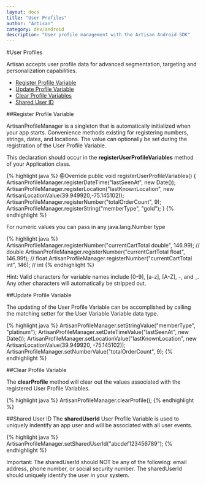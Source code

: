 ```yaml
---
layout: docs
title: "User Profiles"
author: "Artisan"
category: dev/android
description: "User profile management with the Artisan Android SDK"
---
```


#User Profiles

Artisan accepts user profile data for advanced segmentation, targeting and personalization capabilities.

<ul>
  <li><a href="#register">Register Profile Variable</a></li>
  <li><a href="#update">Update Profile Variable</a></li>
  <li><a href="#clear">Clear Profile Variables</a></li>
  <li><a href="#sharedid">Shared User ID</a></li>
</ul>

<div id="register"></div>

##Register Profile Variable

ArtisanProfileManager is a singleton that is automatically initialized when your app starts. Convenience methods existing for registering numbers, strings, dates, and locations. The value can optionally be set during the registration of the User Profile Variable.

This declaration should occur in the <strong>registerUserProfileVariables</strong> method of your Application class.

{% highlight java %}
@Override
public void registerUserProfileVariables() {
  ArtisanProfileManager.registerDateTime("lastSeenAt", new Date());
  ArtisanProfileManager.registerLocation("lastKnownLocation", new ArtisanLocationValue(39.949920,-75.145102));
  ArtisanProfileManager.registerNumber("totalOrderCount", 9);
  ArtisanProfileManager.registerString("memberType", "gold");
}
{% endhighlight %}

For numeric values you can pass in any java.lang.Number type

{% highlight java %}
ArtisanProfileManager.registerNumber("currentCartTotal double", 146.99); // double
ArtisanProfileManager.registerNumber("currentCartTotal float", 146.99f); // float
ArtisanProfileManager.registerNumber("currentCartTotal int", 146); // int
{% endhighlight %}

<div class="note note-hint">
  <p>Hint: Valid characters for variable names include [0-9], [a-z], [A-Z], -, and _. Any other characters will automatically be stripped out.</p>
</div>

<div id="update"></div>

##Update Profile Variable

The updating of the User Profile Variable can be accomplished by calling the matching setter for the User Variable Variable data type.

{% highlight java %}
ArtisanProfileManager.setStringValue("memberType", "platinum");
ArtisanProfileManager.setDateTimeValue("lastSeenAt", new Date());
ArtisanProfileManager.setLocationValue("lastKnownLocation", new ArtisanLocationValue(39.949920, -75.145102));
ArtisanProfileManager.setNumberValue("totalOrderCount", 9);
{% endhighlight %}

<div id="clear"></div>

##Clear Profile Variable

The **clearProfile** method will clear out the values associated with the registered User Profile Variables.

{% highlight java %}
ArtisanProfileManager.clearProfile();
{% endhighlight %}

<div id="sharedid"></div>

##Shared User ID
The **sharedUserId** User Profile Variable is used to uniquely indentify an app user and will be associated with all user events.

{% highlight java %}
ArtisanProfileManager.setSharedUserId("abcdef123456789");
{% endhighlight %}

<div class="note note-important">
  <p>Important: The sharedUserId should NOT be any of the following: email address, phone number, or social security number.  The sharedUserId should uniquely identify the user in your system.</p>
</div>